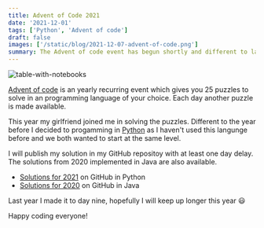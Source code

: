 ```yaml
---
title: Advent of Code 2021
date: '2021-12-01'
tags: ['Python', 'Advent of code']
draft: false
images: ['/static/blog/2021-12-07-advent-of-code.png']
summary: The Advent of code event has begun shortly and different to last years event im using Python to solve the puzzles.
---
```


![table-with-notebooks](/static/blog/2021-12-07-advent-of-code.png 'advent of code pair programming')

[Advent of code](https://adventofcode.com/) is an yearly recurring event which gives you 25 puzzles to solve in an programming language of your choice. Each day another puzzle is made available.

This year my girlfriend joined me in solving the puzzles.
Different to the year before I decided to progamming in [Python](https://www.python.org/) as I haven't used this langunge before and we both wanted to start at the same level.

I will publish my solution in my GitHub repositoy with at least one day delay. The solutions from 2020 implemented in Java are also available.

- [Solutions for 2021](https://github.com/CNoetzel/AdventOfCode2021) on GitHub in Python
- [Solutions for 2020](https://github.com/CNoetzel/AdventOfCode2020) on GitHub in Java

Last year I made it to day nine, hopefully I will keep up longer this year 😃

Happy coding everyone!
